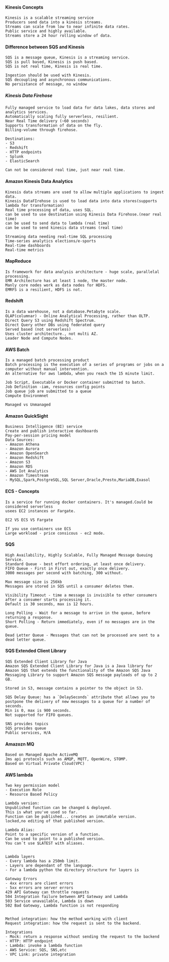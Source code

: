 #### Kinesis Concepts

    Kinesis is a scalable streaming service
    Producers send data into a kinesis streams.
    Streams can scale from low to near infinite data rates.
    Public service and highly available.
    Streams store a 24 hour rolling window of data.

#### Difference between SQS and Kinesis

    SQS is a message queue, Kinesis is a streaming service.
    SQS is pull based, Kinesis is push based.
    SQS is not real time, Kinesis is real time.

    Ingestion should be used with Kinesis.
    SQS decoupling and asynchronous communications.
    No persistance of message, no window

##### Kinesis Data Firehose

    Fully managed service to load data for data lakes, data stores and analytics services.
    Automatically scaling fully serverless, resilient. 
    Near Real Time delivery (~60 seconds)
    Supports transformation of data on the fly.
    Billing-volume through firehose.
    
    Destinations:
    - S3
    - Redshift
    - HTTP endpoints
    - Splunk
    - ElasticSearch
    
    Can not be considered real time, just near real time.
    
    
#### Amazon Kinesis Data Analytics

    Kinesis data streams are used to allow multiple applications to ingest data.
    Kinesis DataFIrehose is used to load data into data stores(supports lambda for transformation)
    Real time processing of data, uses SQL.
    can be used to use destination using Kinesis Data Firehose.(near real time)
    can be used to send data to lambda (real time)
    can be used to send kinesis data streams (real time)
    
    Streaming data needing real-time SQL processing
    Time-series analytics elections/e-sports
    Real-time dashboards 
    Real-time metrics

#### MapReduce

    Is framework for data analysis architecture - huge scale, parallelal processing.
    EMR Architecture has at least 1 node, the master node. 
    Manly core nodes work as data nodes for HDFS.
    EMRFS is a resilient, HDFS is not.
    
#### Redshift

    Is a data warehouse, not a database.Petabyte scale.
    OLAP(columnar) - Online Analytical Processing, rather than OLTP. 
    Direct Query S3 using Redshift Spectrum.
    Direct Query other DBs using federated query
    Served based (not serverless)
    Uses cluster architecture., not multi AZ.
    Leader Node and Compute Nodes.

#### AWS Batch

    Is a managed batch processing product
    Batch processing is the execution of a series of programs or jobs on a computer without manual intervention.
    An alternative for aws lambda, when you reach the 15 minute limit.

    Job Script, Executable or Docker container submitted to batch. 
    Job Definition -iam, resources config points
    Job queue job are submitted to a queue
    Compute Environmnet

    Managed vs Unmanaged
    
#### Amazon QuickSight

    Business Intelligence (BI) service
    Create and publish interactive dashboards
    Pay-per-session pricing model
    Data Sources:
    - Amazon Athena
    - Amazon Aurora
    - Amazon OpenSearch
    - Amazon Redshift
    - Amazon S3
    - Amazon RDS
    - AWS Iot Analytics
    - Amazon Timestream
    - MySQL,Spark,PostgreSQL,SQL Server,Oracle,Presto,MariaDB,Exasol
    
#### ECS - Concepts

    Is a service for running docker containers. It's managed.Could be considered serverless
    usees EC2 instances or Fargate.

    EC2 VS ECS VS Fargate

    If you use containers use ECS
    Large workload - price consicous - ec2 mode.
    

#### SQS

    High Availability, Highly Scalable, Fully Managed Message Queuing Service.
    Standard Queue - best effort ordering, at least once delivery.
    FIFO Queue - First in First out, exactly once delivery.
    3000 messages per second with batching, 300 without.

    Max message size is 256kb
    Messages are stored in SQS until a consumer deletes them.

    Visibility Timeout - time a message is invisible to other consumers after a consumer starts processing it.
    Default is 30 seconds, max is 12 hours.

    Long Polling - Wait for a message to arrive in the queue, before returning a response.
    Short Polling - Return immediately, even if no messages are in the queue.

    Dead Letter Queue - Messages that can not be processed are sent to a dead letter queue.

#### SQS Extended Client Library

    SQS Extended Client Library for Java
    Amazon SQS Extended Client Library for Java is a Java library for Amazon SQS that extends the functionality of the Amazon SQS Java Messaging Library to support Amazon SQS message payloads of up to 2 GB.

    Stored in S3, message contains a pointer to the object in S3.

    SQS Delay Queue: has a `DelaySeconds` attribute that allows you to postpone the delivery of new messages to a queue for a number of seconds.
    Min is 0, max is 900 seconds.
    Not supported for FIFO queues.

    SNS provides topics
    SQS provides queue
    Public services, H/A
    
#### Amazozn MQ

    Based on Managed Apache ActiveMQ
    Jms api protocols such as AMQP, MQTT, OpenWire, STOMP.
    Based on Virtual Private Cloud(VPC)

#### AWS lambda
    
    Two key permission model
    - Execution Role
    - Resource Based Policy

    Lambda version: 
    Unpublished function can be changed & deployed.
    This is what you've used so far.
    Function can be published... creates an inmutable version.
    locked,no editing of that published version.

    Lambda Alias:
    Point to a specific version of a function.
    Can be used to point to a published version.
    You can´t use $LATEST with aliases.

    
    Lambda layers
    - Every lambda has a 250mb limit.
    - Layers are dependant of the language.
    - For a lambda python the directory structure for layers is

    Gateway Errors
    - 4xx errors are client errors
    - 5xx errors are server errors
    429 API Gateway can throttle requests
    504 Integration failure between API Gateway and Lambda
    503 Service unavailable, Lambda is down
    502 Bad Gateway, Lambda function is not responding


    Method integration: how the method working with client
    Request integration: how the request is sent to the backend.

    Integrations
    - Mock: return a response without sending the request to the backend
    - HTTP: HTTP endpoint
    - Lambda: invoke a lambda function
    - AWS Service: SQS, SNS,etc
    - VPC Link: private integration
